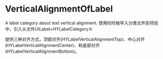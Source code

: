 # VerticalAlignmentOfLabel
A label category about text vertical alignment.
使用的时候导入分类文件到项目中，引入头文件UILabel+HYLabelCategory.h

提供三种对齐方式，顶部对齐(HYLabelVerticalAlignmentTop)、中心对齐(HYLabelVerticalAlignmentCenter)、和底部对齐(HYLabelVerticalAlignmentBottom)。
